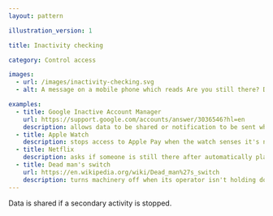 ```yaml
---
layout: pattern

illustration_version: 1

title: Inactivity checking

category: Control access

images:
  - url: /images/inactivity-checking.svg
  - alt: A message on a mobile phone which reads Are you still there? Data published in 29 seconds.

examples:
  - title: Google Inactive Account Manager
    url: https://support.google.com/accounts/answer/3036546?hl=en
    description: allows data to be shared or notification to be sent when an account becomes inactive
  - title: Apple Watch
    description: stops access to Apple Pay when the watch senses it's no longer being worn
  - title: Netflix
    description: asks if someone is still there after automatically playing several episodes in a series
  - title: Dead man's switch
    url: https://en.wikipedia.org/wiki/Dead_man%27s_switch
    description: turns machinery off when its operator isn't holding down a switch
---
```


Data is shared if a secondary activity is stopped.
